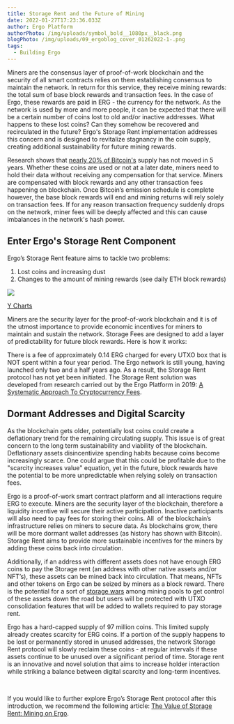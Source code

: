 ```yaml
---
title: Storage Rent and the Future of Mining
date: 2022-01-27T17:23:36.033Z
author: Ergo Platform
authorPhoto: /img/uploads/symbol_bold__1080px__black.png
blogPhoto: /img/uploads/09_ergoblog_cover_01262022-1-.png
tags:
  - Building Ergo
---
```

<!--StartFragment-->



Miners are the consensus layer of proof-of-work blockchain and the security of all smart contracts relies on them establishing consensus to maintain the network. In return for this service, they receive mining rewards: the total sum of base block rewards and transaction fees. In the case of Ergo, these rewards are paid in ERG - the currency for the network. As the network is used by more and more people, it can be expected that there will be a certain number of coins lost to old and/or inactive addresses. What happens to these lost coins? Can they somehow be recovered and recirculated in the future? Ergo's Storage Rent implementation addresses this concern and is designed to revitalize stagnancy in the coin supply, creating additional sustainability for future mining rewards.



Research shows that [nearly 20% of Bitcoin's](https://www.cryptimi.com/news/new-research-shows-21-of-bitcoin-unmoved-for-5-years) supply has not moved in 5 years. Whether these coins are used or not at a later date, miners need to hold their data without receiving any compensation for that service. Miners are compensated with block rewards and any other transaction fees happening on blockchain. Once Bitcoin’s emission schedule is complete however, the base block rewards will end and mining returns will rely solely on transaction fees. If for any reason transaction frequency suddenly drops on the network, miner fees will be deeply affected and this can cause imbalances in the network's hash power. 



## Enter Ergo's Storage Rent Component



Ergo’s Storage Rent feature aims to tackle two problems:



1. Lost coins and increasing dust
2. Changes to the amount of mining rewards (see daily ETH block rewards)

![](https://lh6.googleusercontent.com/x7uiN72e95m0WTo-6Fz1Tfitae26BsIsjhFt2PUUWnpclTJFsVo-_tU9N3jUVSGZe3COP-G29rf-p7gMsFcWIkisCCiFwxR3iiOEbIh12ZBNTb6OAhpLgk2ShqHANTPCXQVjLT4r)

[Y Charts](https://ycharts.com/indicators/ethereum_block_rewards_per_day)



Miners are the security layer for the proof-of-work blockchain and it is of the utmost importance to provide economic incentives for miners to maintain and sustain the network. Storage Fees are designed to add a layer of predictability for future block rewards. Here is how it works:



There is a fee of approximately 0.14 ERG charged for every UTXO box that is NOT spent within a four year period. The Ergo network is still young, having launched only two and a half years ago. As a result, the Storage Rent protocol has not yet been initiated. The Storage Rent solution was developed from research carried out by the Ergo Platform in 2019: [A Systematic Approach To Cryptocurrency Fees](https://fc18.ifca.ai/bitcoin/papers/bitcoin18-final18.pdf). 

## Dormant Addresses and Digital Scarcity



As the blockchain gets older, potentially lost coins could create a deflationary trend for the remaining circulating supply. This issue is of great concern to the long term sustainability and viability of the blockchain. Deflationary assets disincentivize spending habits because coins become increasingly scarce. One could argue that this could be profitable due to the "scarcity increases value" equation, yet in the future, block rewards have the potential to be more unpredictable when relying solely on transaction fees.



Ergo is a proof-of-work smart contract platform and all interactions require ERG to execute. Miners are the security layer of the blockchain, therefore a liquidity incentive will secure their active participation. Inactive participants will also need to pay fees for storing their coins. All  of the blockchain’s infrastructure relies on miners to secure data. As blockchains grow, there will be more dormant wallet addresses (as history has shown with Bitcoin). Storage Rent aims to provide more sustainable incentives for the miners by adding these coins back into circulation. 



Additionally, if an address with different assets does not have enough ERG coins to pay the Storage rent (an address with other native assets and/or NFT’s), these assets can be mined back into circulation. That means, NFTs and other tokens on Ergo can be seized by miners as a block reward. There is the potential for a sort of [storage wars](https://curiaregiscrypto.medium.com/the-value-of-storage-rent-mining-on-ergo-b9e22d788d2) among mining pools to get control of these assets down the road but users will be protected with UTXO consolidation features that will be added to wallets required to pay storage rent.



Ergo has a hard-capped supply of 97 million coins. This limited supply already creates scarcity for ERG coins. If a portion of the supply happens to be lost or permanently stored in unused addresses, the network Storage Rent protocol will slowly reclaim these coins - at regular intervals if these assets continue to be unused over a significant period of time. Storage rent is an innovative and novel solution that aims to increase holder interaction while striking a balance between digital scarcity and long-term incentives. 

 

If you would like to further explore Ergo’s Storage Rent protocol after this introduction, we recommend the following article: [The Value of Storage Rent: Mining on Ergo](https://curiaregiscrypto.medium.com/the-value-of-storage-rent-mining-on-ergo-b9e22d788d2). 



<!--EndFragment-->